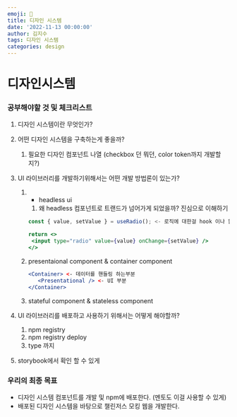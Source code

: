```yaml
---
emoji: 🔮
title: 디자인 시스템
date: '2022-11-13 00:00:00'
author: 김지수
tags: 디자인 시스템
categories: design
---
```


# 디자인시스템

### 공부해야할 것 및 체크리스트

1. 디자인 시스템이란 무엇인가?
2. 어떤 디자인 시스템을 구축하는게 좋을까?
   1. 필요한 디자인 컴포넌트 나열 (checkbox 던 뭐던, color token까지 개발할지?)
3. UI 라이브러리를 개발하기위해서는 어떤 개발 방법론이 있는가?

   1. - headless ui

      1. 왜 headless 컴포넌트로 트랜드가 넘어가게 되었을까? 진심으로 이해하기

      ```jsx
      const { value, setValue } = useRadio(); <- 로직에 대한걸 hook 이나 함수로 숨김

      return <>
       <input type="radio" value={value} onChange={setValue} />
      </>
      ```

   2. presentaional component & container component

      ```jsx
      <Container> <- 데이터를 핸들링 하는부분
      	 <Presentational /> <- UI 부분
      </Container>
      ```

   3. stateful component & stateless component

4. UI 라이브러리를 배포하고 사용하기 위해서는 어떻게 해야할까?
   1. npm registry
   2. npm registry deploy
   3. type 까지
5. storybook에서 확인 할 수 있게

### 우리의 최종 목표

- 디자인 시스템 컴포넌트를 개발 및 npm에 배포한다. (멘토도 이걸 사용할 수 있게)
- 배포된 디자인 시스템을 바탕으로 챌린저스 모킹 웹을 개발한다.
